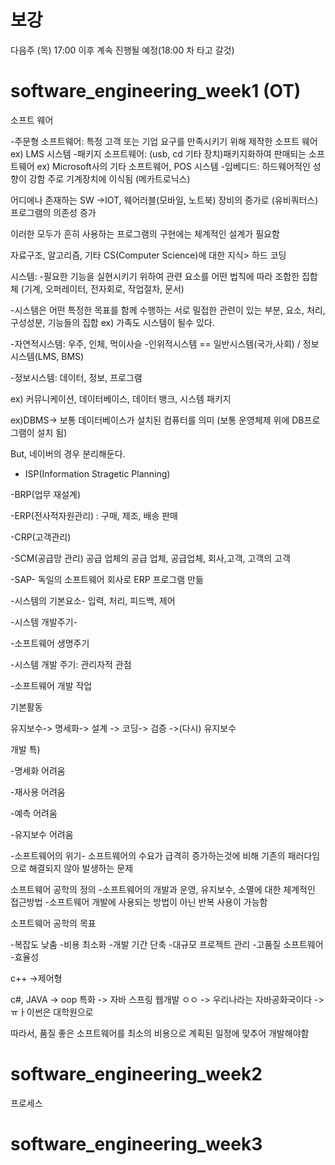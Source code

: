 # 보강

다음주 (목) 17:00 이후 계속 진행될 예정(18:00 차 타고 갈것)

# software_engineering_week1 (OT)

소프트 웨어

-주문형 소프트웨어: 특정 고객 또는 기업 요구를 만족시키기 위해 제작한 소프트 웨어 ex) LMS 시스템
-패키지 소프트웨어: (usb, cd 기타 장치)패키지화하여 판매되는 소프트웨어 ex) Microsoft사의 기타 소프트웨어, POS 시스템
-임베디드: 하드웨어적인 성향이 강함 주로 기계장치에 이식됨 (메카트로닉스) 

어디에나 존재하는 SW ->IOT, 웨어러블(모바일, 노트북) 장비의 증가로 (유비쿼터스) 프로그램의 의존성 증가   

이러한 모두가 흔히 사용하는 프로그램의 구현에는 체계적인 설계가 필요함 

자료구조, 알고리즘, 기타 CS(Computer Science)에 대한 지식> 하드 코딩 

시스템:
-필요한 기능을 실현시키기 위하여 관련 요소를 어떤 법칙에 따라 조합한 집합체 (기계, 오퍼레이터, 전자회로, 작업절차, 문서)

-시스템은 어떤 특정한 목표를 함께 수행하는 서로 밀접한 관련이 있는 부분, 요소, 처리, 구성성분, 기능들의 집합 ex) 가족도 시스템이 될수 있다. 

-자연적시스템: 우주, 인체, 먹이사슬 
-인위적시스템 == 일반시스템(국가,사회) / 정보시스템(LMS, BMS)

-정보시스템: 데이터, 정보, 프로그램 

ex) 커뮤니케이션, 데이터베이스, 데이터 뱅크, 시스템 패키지  

ex)DBMS-> 보통 데이터베이스가 설치된 컴퓨터를 의미 (보통 운영체제 위에 DB프로그램이 설치 됨) 

But, 네이버의 경우 분리해둔다. 

- ISP(Information Stragetic Planning)

-BRP(업무 재설계)

-ERP(전사적자원관리) : 구매, 제조, 배송 판매 

-CRP(고객관리) 

-SCM(공급망 관리) 공급 업체의 공급 업체, 공급업체, 회사,고객, 고객의 고객

-SAP- 
독일의 소프트웨어 회사로 ERP 프로그램 만듦

-시스템의 기본요소-
입력, 처리, 피드백, 제어

-시스템 개발주기-

-소프트웨어 생명주기 

-시스템 개발 주기: 관리자적 관점 

-소프트웨어 개발 작업

기본활동 

유지보수-> 명세화-> 설계 -> 코딩-> 검증 ->(다시) 유지보수 

개발 특)

-명세화 어려움

-재사용 어려움

-예측 어려움

-유지보수 어려움

-소프트웨어의 위기-
소프트웨어의 수요가 급격히 증가하는것에 비해 기존의 패러다임으로 해결되지 않아 발생하는 문제 

소프트웨어 공학의 정의 
-소프트웨어의 개발과 운영, 유지보수, 소멸에 대한 체계적인 접근방법 
-소프트웨어 개발에 사용되는 방법이 아닌 반복 사용이 가능함 

소프트웨어 공학의 목표 

-복잡도 낮춤
-비용 최소화 
-개발 기간 단축 
-대규모 프로젝트 관리 
-고품질 소프트웨어 
-효율성 

c++ ->제어형 

c#, JAVA -> oop 특화 -> 자바 스프링 웹개발 ㅇㅇ -> 우리나라는 자바공화국이다 ->ㅠㅏ이썬은 대학원으로 

따라서, 품질 좋은 소프트웨어를 최소의 비용으로  계획된 일정에 맞추어 개발해야함 

# software_engineering_week2

프로세스 



# software_engineering_week3


